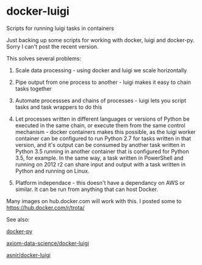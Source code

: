 # docker-luigi
Scripts for running luigi tasks in containers

Just backing up some scripts for working with docker, luigi and docker-py.  Sorry I can't post the recent version.

This solves several problems:

1) Scale data processing - using docker and luigi we scale horizontally

2) Pipe output from one process to another - luigi makes it easy to chain tasks together

3) Automate processses and chains of processes - luigi lets you script tasks and task wrappers to do this
4) Let processes written in different languages or versions of Python be executed in the same chain, or execute them from the same control mechanism - docker containers makes this possible, as the luigi worker container can be configured to run Python 2.7 for tasks written in that version, and it's output can be consumed by another task written in Python 3.5 running in another container that is configured for Python 3.5, for example.  In the same way, a task written in PowerShell and running on 2012 r2 can share input and output with a task written in Python and running on Linux.
5) Platform independace - this doesn't have a dependancy on AWS or similar.  It can be run from anything that can host Docker.

Many images on hub.docker.com will work with this.  I posted some to https://hub.docker.com/r/trota/

See also:

[docker-py](https://github.com/docker/docker-py)

[axiom-data-science/docker-luigi](https://github.com/axiom-data-science/docker-luigi)

[asnir/docker-luigi](https://github.com/asnir/docker-luigi)
